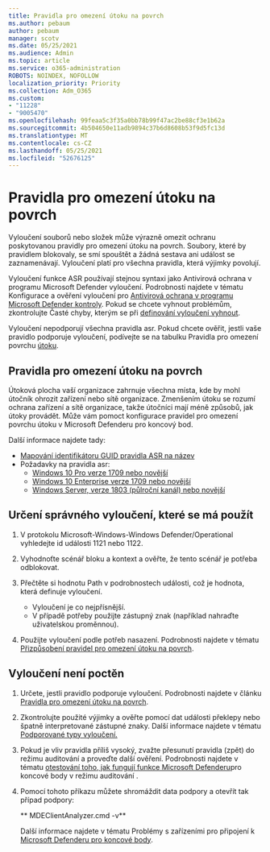 ```yaml
---
title: Pravidla pro omezení útoku na povrch
ms.author: pebaum
author: pebaum
manager: scotv
ms.date: 05/25/2021
ms.audience: Admin
ms.topic: article
ms.service: o365-administration
ROBOTS: NOINDEX, NOFOLLOW
localization_priority: Priority
ms.collection: Adm_O365
ms.custom:
- "11228"
- "9005470"
ms.openlocfilehash: 99feaa5c3f35a0bb78b99f47ac2be88cf3e1b62a
ms.sourcegitcommit: 4b504650e11adb9894c37b6d8608b53f9d5fc13d
ms.translationtype: MT
ms.contentlocale: cs-CZ
ms.lasthandoff: 05/25/2021
ms.locfileid: "52676125"
---
```

# <a name="attack-surface-reduction-rules"></a>Pravidla pro omezení útoku na povrch

Vyloučení souborů nebo složek může výrazně omezit ochranu poskytovanou pravidly pro omezení útoku na povrch. Soubory, které by pravidlem blokovaly, se smí spouštět a žádná sestava ani událost se zaznamenávají. Vyloučení platí pro všechna pravidla, která výjimky povolují.

Vyloučení funkce ASR používají stejnou syntaxi jako Antivirová ochrana v programu Microsoft Defender vyloučení. Podrobnosti najdete v tématu Konfigurace a ověření vyloučení pro [Antivirová ochrana v programu Microsoft Defender kontroly](/microsoft-365/security/defender-endpoint/configure-exclusions-microsoft-defender-antivirus). Pokud se chcete vyhnout problémům, zkontrolujte Časté chyby, kterým se při [definování vyloučení vyhnout](/microsoft-365/security/defender-endpoint/common-exclusion-mistakes-microsoft-defender-antivirus).

Vyloučení nepodporují všechna pravidla asr. Pokud chcete ověřit, jestli vaše pravidlo podporuje vyloučení, podívejte se na tabulku Pravidla pro omezení povrchu [útoku](/microsoft-365/security/defender-endpoint/attack-surface-reduction#attack-surface-reduction-rules).

## <a name="attack-surface-reduction-rules"></a>Pravidla pro omezení útoku na povrch

Útoková plocha vaší organizace zahrnuje všechna místa, kde by mohl útočník ohrozit zařízení nebo sítě organizace. Zmenšením útoku se rozumí ochrana zařízení a sítě organizace, takže útočníci mají méně způsobů, jak útoky provádět. Může vám pomoct konfigurace pravidel pro omezení povrchu útoku v Microsoft Defenderu pro koncový bod.

Další informace najdete tady:

- [Mapování identifikátoru GUID pravidla ASR na název](/microsoft-365/security/defender-endpoint/attack-surface-reduction#attack-surface-reduction-rules)
- Požadavky na pravidla asr:
    - [Windows 10 Pro verze 1709 nebo novější](/windows/whats-new/whats-new-windows-10-version-1709)
    - [Windows 10 Enterprise verze 1709 nebo novější](/windows/whats-new/whats-new-windows-10-version-1709)
    - [Windows Server, verze 1803 (půlroční kanál) nebo novější](/windows-server/get-started/whats-new-in-windows-server-1803)

## <a name="identify-the-correct-exclusion-to-apply"></a>Určení správného vyloučení, které se má použít

1. V protokolu Microsoft-Windows-Windows Defender/Operational vyhledejte id události 1121 nebo 1122.

1. Vyhodnoťte scénář bloku a kontext a ověřte, že tento scénář je potřeba odblokovat.

1. Přečtěte si hodnotu Path v podrobnostech události, což je hodnota, která definuje vyloučení.
    - Vyloučení je co nejpřísnější.
    - V případě potřeby použijte zástupný znak (například nahraďte uživatelskou proměnnou).

1. Použijte vyloučení podle potřeb nasazení. Podrobnosti najdete v tématu [Přizpůsobení pravidel pro omezení útoku na povrch](/microsoft-365/security/defender-endpoint/customize-attack-surface-reduction).

## <a name="exclusion-is-not-honored"></a>Vyloučení není poctěn

1. Určete, jestli pravidlo podporuje vyloučení. Podrobnosti najdete v článku [Pravidla pro omezení útoku na povrch](/microsoft-365/security/defender-endpoint/attack-surface-reduction#attack-surface-reduction-rules).

1. Zkontrolujte použité výjimky a ověřte pomocí dat události překlepy nebo špatně interpretované zástupné znaky. Další informace najdete v tématu [Podporované typy vyloučení.](/microsoft-365/security/defender-endpoint/mac-exclusions#supported-exclusion-types)

1. Pokud je vliv pravidla příliš vysoký, zvažte přesunutí pravidla (zpět) do režimu auditování a proveďte další ověření. Podrobnosti najdete v tématu [otestování toho, jak fungují funkce Microsoft Defenderu](/microsoft-365/security/defender-endpoint/audit-windows-defender)pro koncové body v režimu auditování .

1. Pomocí tohoto příkazu můžete shromáždit data podpory a otevřít tak případ podpory:
    
   ** MDEClientAnalyzer.cmd -v**

    Další informace najdete v tématu Problémy s zařízeními pro připojení k [Microsoft Defenderu pro koncové body](issues-with-onboarding-machines.md).

